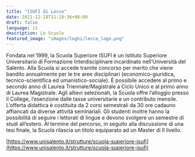 ```yaml
---
title: "ISUFI di Lecce"
date: 2021-12-18T11:10:36+08:00
draft: false
language: it
description: Le Scuole
featured_image: "images/loghi/lecce_logo.png"
---
```


Fondata nel 1999, la Scuola Superiore ISUFI è un Istituto Superiore Universitario di Formazione Interdisciplinare incardinato nell’Università del Salento.
Alla Scuola si accede tramite concorso per merito che viene bandito annualmente per le tre aree disciplinari (economico-giuridica, tecnico-scientifica ed umanistico-sociale). È possibile accedere al primo e secondo anno di Laurea Triennale/Magistrale a Ciclo Unico e al primo anno di Laurea Magistrale.
Agli allievi selezionati, la Scuola offre l’alloggio presso il College, l’esenzione dalle tasse universitarie e un contributo mensile. L’offerta didattica è costituita da 2 corsi semestrali da 30 ore cadauno affiancati da diverse attività seminariali. Gli studenti inoltre hanno la possibilità di seguire i lettorati di lingue e devono svolgere un semestre di studi all’estero.
Al termine del percorso, in seguito alla discussione di una tesi finale, la Scuola rilascia un titolo equiparato ad un Master di II livello.

[https://www.unisalento.it/strutture/scuola-superiore-isufi](https://www.unisalento.it/strutture/scuola-superiore-isufi)